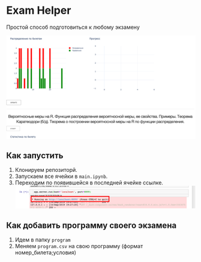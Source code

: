 # Exam Helper
 Простой способ подготовиться к любому экзамену
 
 ![Screenshot](img/screenshot.png)

## Как запустить
1. Клонируем репозиторй.
2. Запускаем все ячейки в `main.ipynb`.
3. Переходим по появившейся в последней ячейке ссылке.
![href_image](img/tutorial.png)

## Как добавить программу своего экзамена
1. Идем в папку `program`
2. Меняем `program.csv` на свою программу (формат номер_билета;условия)
